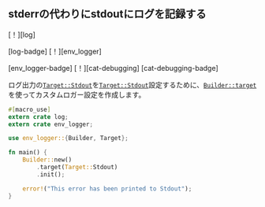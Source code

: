 ## <!--Log to stdout instead of stderr--> stderrの代わりにstdoutにログを記録する

<!--[!][log]-->
[！][log]
<!--[log-badge] [!][env_logger]-->
[log-badge] [！][env_logger]
<!--[env_logger-badge] [!][cat-debugging]-->
[env_logger-badge] [！][cat-debugging]
[cat-debugging-badge]
<!--Creates a custom logger configuration using the [`Builder::target`] to set the target of the log output to [`Target::Stdout`].-->
ログ出力の[`Target::Stdout`]を[`Target::Stdout`]設定するために、[`Builder::target`]を使ってカスタムロガー設定を作成します。

```rust
#[macro_use]
extern crate log;
extern crate env_logger;

use env_logger::{Builder, Target};

fn main() {
    Builder::new()
        .target(Target::Stdout)
        .init();

    error!("This error has been printed to Stdout");
}
```

<!--[`Builder::target`]: https://docs.rs/env_logger/*/env_logger/struct.Builder.html#method.target
 [`Target::Stdout`]: https://docs.rs/env_logger/*/env_logger/fmt/enum.Target.html
-->
[`Builder::target`]: https://docs.rs/env_logger/*/env_logger/struct.Builder.html#method.target
 [`Target::Stdout`]: https://docs.rs/env_logger/*/env_logger/fmt/enum.Target.html

